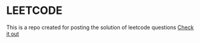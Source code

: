 # LEETCODE

This is a repo created for posting the solution of leetcode questions
[Check it out](https://leetcode.com/problemset/all/)
